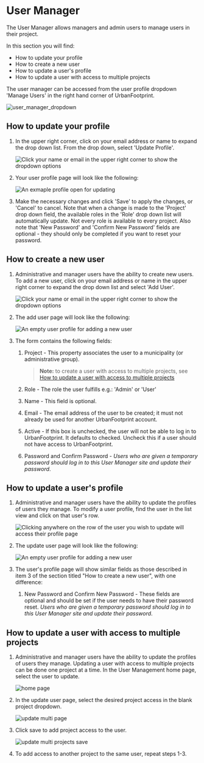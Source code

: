 # User Manager

The User Manager allows managers and admin users to manage users in their project.

In this section you will find:

* How to update your profile
* How to create a new user
* How to update a user's profile
* How to update a user with access to multiple projects

The user manager can be accessed from the user profile dropdown 'Manage Users' in the right hand corner of UrbanFootprint.

![user_manager_dropdown](images/manage_users_dropdown.png)

## How to update your profile


1. In the upper right corner, click on your email address or name to expand the drop down list. From the drop down, select 'Update Profile'.


    ![Click your name or email in the upper right corner to show the dropdown options](images/user_manager_update_profile_link.png)


2. Your user profile page will look like the following:

    ![An exmaple profile open for updating](images/user_manager_update_profile_page.png)

3. Make the necessary changes and click 'Save' to apply the changes, or 'Cancel' to cancel. Note that when a change is made to the 'Project' drop down field,
the available roles in the 'Role' drop down list will automatically update. Not every role is available to every project. Also note that 'New Password' and
'Confirm New Password' fields are optional - they should only be completed if you want to reset your password.

## How to create a new user

1. Administrative and manager users have the ability to create new users. To add a new user, click on your email address or name in the upper right corner to
expand the drop down list and select 'Add User'.

    ![Click your name or email in the upper right corner to show the dropdown options](images/user_manager_add_user_link.png)

2. The add user page will look like the following:

    ![An empty user profile for adding a new user](images/user_manager_add_user_page.png)

3. The form contains the following fields:
    1. Project - This property associates the user to a municipality (or administrative group).

        >**Note:** to create a user with access to multiple projects, see [How to update a user with access to multiple projects](/user_manager/#how-to-update-a-user-with-access-to-multiple-projects)

    2. Role - The role the user fulfills e.g.: 'Admin' or 'User'
    3. Name - This field is optional.
    4. Email - The email address of the user to be created; it must not already be used for another UrbanFootprint account.
    5. Active - If this box is unchecked, the user will not be able to log in to UrbanFootprint. It defaults to checked. Uncheck this if a user should not have
access to UrbanFootprint.
    6. Password and Confirm Password - _Users who are given a temporary password should log in to this User Manager site and update their password_.

## How to update a user's profile

1. Administrative and manager users have the ability to update the profiles of users they manage. To modify a user profile, find the user in the list view and
click on that user's row.

    ![Clicking anywhere on the row of the user you wish to update will access their profile page](images/user_manager_select_user_from_list.png)

2. The update user page will look like the following:

    ![An empty user profile for adding a new user](images/user_manager_update_user_page.png)

3. The user's profile page will show similar fields as those described in item 3 of the section titled "How to create a new user", with one difference:
    1. New Password and Confirm New Password - These fields are optional and should be set if the user needs to have their password reset. _Users who are
given a temporary password should log in to this User Manager site and update their password_.

## How to update a user with access to multiple projects

1. Administrative and manager users have the ability to update the profiles of users they manage. Updating a user with access to multiple projects can be done one project at a time. In the User Management home page, select the user to update.

    ![home page](images/user_manager_adding_multi_project_home_page.png)

2. In the update user page, select the desired project access in the blank project dropdown.

    ![update multi page](images/user_manager_add_multi_project_update_user.png)

3. Click save to add project access to the user.

    ![update multi projects save](images/user_manager_add_multi_project_save.png)

4. To add access to another project to the same user, repeat steps 1-3.
